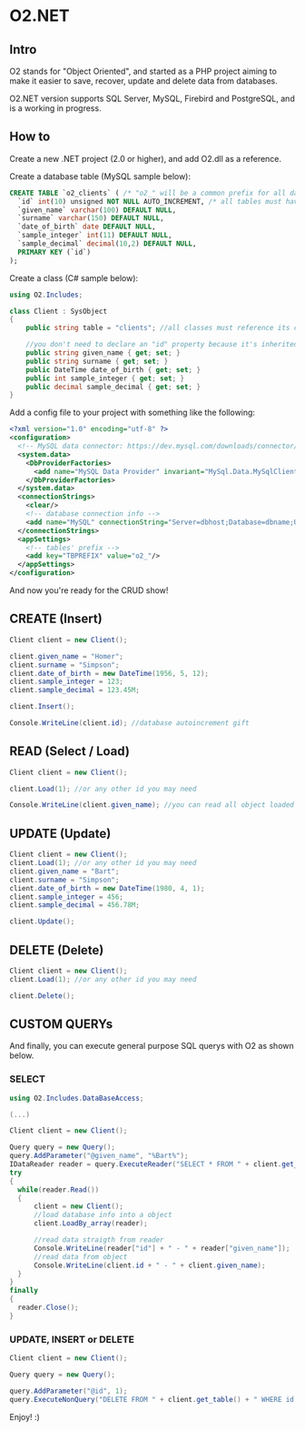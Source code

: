 # O2.NET

## Intro

O2 stands for "Object Oriented", and started as a PHP project aiming to make it easier to save, recover, update and delete data from databases.

O2.NET version supports SQL Server, MySQL, Firebird and PostgreSQL, and is a working in progress.

## How to

Create a new .NET project (2.0 or higher), and add O2.dll as a reference.

Create a database table (MySQL sample below):

```sql
CREATE TABLE `o2_clients` ( /* "o2_" will be a common prefix for all database tables on your project scope */
  `id` int(10) unsigned NOT NULL AUTO_INCREMENT, /* all tables must have an "id" autoincrement column */
  `given_name` varchar(100) DEFAULT NULL,
  `surname` varchar(150) DEFAULT NULL,
  `date_of_birth` date DEFAULT NULL,
  `sample_integer` int(11) DEFAULT NULL,
  `sample_decimal` decimal(10,2) DEFAULT NULL,
  PRIMARY KEY (`id`)
);
```

Create a class (C# sample below):

```c#
using O2.Includes;

class Client : SysObject
{
    public string table = "clients"; //all classes must reference its correspondent table this way, without table prefix

    //you don't need to declare an "id" property because it's inherited from SysObject parent class
    public string given_name { get; set; }
    public string surname { get; set; }
    public DateTime date_of_birth { get; set; }
    public int sample_integer { get; set; }
    public decimal sample_decimal { get; set; }
}
```

Add a config file to your project with something like the following:

```xml
<?xml version="1.0" encoding="utf-8" ?>
<configuration>
  <!-- MySQL data connector: https://dev.mysql.com/downloads/connector/net/ -->
  <system.data>
    <DbProviderFactories>
      <add name="MySQL Data Provider" invariant="MySql.Data.MySqlClient" description=".Net Framework Data Provider for MySQL" type="MySql.Data.MySqlClient.MySqlClientFactory, MySql.Data, Version=6.8.3.0, Culture=neutral, PublicKeyToken=c5687fc88969c44d" />
    </DbProviderFactories>
  </system.data>
  <connectionStrings>
    <clear/>
    <!-- database connection info -->
    <add name="MySQL" connectionString="Server=dbhost;Database=dbname;Uid=dbuser;Pwd=dbpassword;" providerName="MySql.Data.MySqlClient"/>
  </connectionStrings>
  <appSettings>
    <!-- tables' prefix -->
    <add key="TBPREFIX" value="o2_"/>
  </appSettings>
</configuration>
```

And now you're ready for the CRUD show!

## CREATE (Insert)

```c#
Client client = new Client();

client.given_name = "Homer";
client.surname = "Simpson";
client.date_of_birth = new DateTime(1956, 5, 12);
client.sample_integer = 123;
client.sample_decimal = 123.45M;

client.Insert();

Console.WriteLine(client.id); //database autoincrement gift
```

## READ (Select / Load)

```c#
Client client = new Client();

client.Load(1); //or any other id you may need

Console.WriteLine(client.given_name); //you can read all object loaded data this way
```

## UPDATE (Update)

```c#
Client client = new Client();
client.Load(1); //or any other id you may need
client.given_name = "Bart";
client.surname = "Simpson";
client.date_of_birth = new DateTime(1980, 4, 1);
client.sample_integer = 456;
client.sample_decimal = 456.78M;

client.Update();
```

## DELETE (Delete)

```c#
Client client = new Client();
client.Load(1); //or any other id you may need

client.Delete();
```

## CUSTOM QUERYs

And finally, you can execute general purpose SQL querys with O2 as shown below.

### SELECT

```c#
using O2.Includes.DataBaseAccess;

(...)

Client client = new Client();

Query query = new Query();
query.AddParameter("@given_name", "%Bart%");
IDataReader reader = query.ExecuteReader("SELECT * FROM " + client.get_table() + " WHERE given_name LIKE @given_name");
try
{
  while(reader.Read())
  {
      client = new Client();
      //load database info into a object
      client.LoadBy_array(reader);

      //read data straigth from reader
      Console.WriteLine(reader["id"] + " - " + reader["given_name"]);
      //read data from object
      Console.WriteLine(client.id + " - " + client.given_name);
  }
}
finally
{
  reader.Close();
}
```

### UPDATE, INSERT or DELETE

```c#
Client client = new Client();

Query query = new Query();

query.AddParameter("@id", 1);
query.ExecuteNonQuery("DELETE FROM " + client.get_table() + " WHERE id = @id");
```

Enjoy! :)
